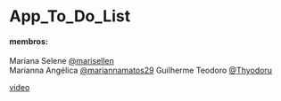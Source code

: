 # App_To_Do_List

#### membros:
Mariana Selene [@marisellen](https://github.com/marisellen)  
Marianna Angélica [@mariannamatos29](https://github.com/mariannamatos29)
Guilherme Teodoro [@Thyodoru](https://github.com/Thyodoru)


[ video ](https://drive.google.com/drive/folders/1a3NsEPmftfZ4NeLPNIWQMMrSfRbwAD3l?usp=sharing)

